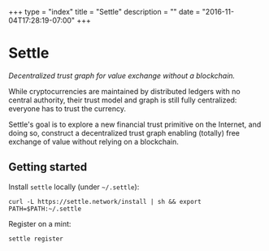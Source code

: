 +++
type = "index"
title = "Settle"
description = ""
date = "2016-11-04T17:28:19-07:00"
+++
# Settle

*Decentralized trust graph for value exchange without a blockchain.*

While cryptocurrencies are maintained by distributed ledgers with no central
authority, their trust model and graph is still fully centralized: everyone has
to trust the currency.

Settle's goal is to explore a new financial trust primitive on the Internet,
and doing so, construct a decentralized trust graph enabling (totally) free
exchange of value without relying on a blockchain.

## Getting started

Install `settle` locally (under `~/.settle`):
```
curl -L https://settle.network/install | sh && export PATH=$PATH:~/.settle
```

Register on a mint:
```
settle register
```
